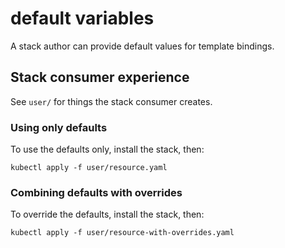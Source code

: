 # default variables

A stack author can provide default values for template bindings.

## Stack consumer experience

See `user/` for things the stack consumer creates.

### Using only defaults

To use the defaults only, install the stack, then:

```
kubectl apply -f user/resource.yaml
```

### Combining defaults with overrides

To override the defaults, install the stack, then:

```
kubectl apply -f user/resource-with-overrides.yaml
```
